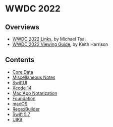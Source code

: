 # WWDC 2022

## Overviews

- [WWDC 2022 Links](https://mjtsai.com/blog/2022/06/07/wwdc-2022-links/), by Michael Tsai
- [WWDC 2022 Viewing Guide](https://useyourloaf.com/blog/wwdc-2022-viewing-guide/), by Keith Harrison

## Contents

- [Core Data](./coredata.md)
- [Miscellaneous Notes](./misc-notes.md)
- [SwiftUI](./swiftui.md)
- [Xcode 14](./xcode14.md)
- [Mac App Notarization](./notarization.md)
- [Foundation](./foundation.md)
- [macOS](./macos.md)
- [RegexBuilder](./regexbuilder.md)
- [Swift 5.7](./swift-lang.md)
- [UIKit](./uikit.md)
